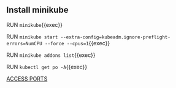 ## Install minikube

RUN `minikube`{{exec}}   

RUN `minikube start --extra-config=kubeadm.ignore-preflight-errors=NumCPU --force --cpus=1`{{exec}}

RUN `minikube addons list`{{exec}}       


RUN `kubectl get po -A`{{exec}}


[ACCESS PORTS]({{TRAFFIC_SELECTOR}})
